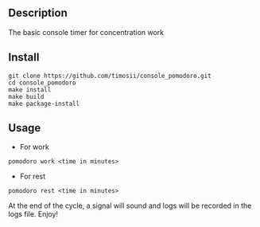 ## Description
The basic console timer for concentration work
## Install
```
git clone https://github.com/timosii/console_pomodoro.git
cd console_pomodoro
make install
make build
make package-install
```
## Usage
- For work
```
pomodoro work <time in minutes>
```
- For rest
```
pomodoro rest <time in minutes>
```
At the end of the cycle, a signal will sound and logs will be recorded in the logs file.
Enjoy!
